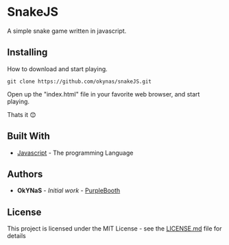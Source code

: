 # SnakeJS

A simple snake game written in javascript.


## Installing

How to download and start playing.

```
git clone https://github.com/okynas/snakeJS.git
```

Open up the "index.html" file in your favorite web browser, and start playing.

Thats it 😊 


## Built With

* [Javascript](https://www.javascript.com/) - The programming Language

## Authors

* **OkYNaS** - *Initial work* - [PurpleBooth](https://github.com/okynas)

## License

This project is licensed under the MIT License - see the [LICENSE.md](LICENSE.md) file for details